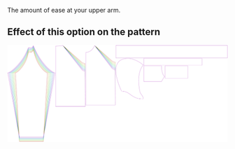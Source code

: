 
The amount of ease at your upper arm.


## Effect of this option on the pattern
![This image shows the effect of this option by superimposing several variants that have a different value for this option](hugo_bicepsease_sample.svg "Effect of this option on the pattern")
